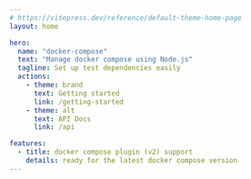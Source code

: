 ```yaml
---
# https://vitepress.dev/reference/default-theme-home-page
layout: home

hero:
  name: "docker-compose"
  text: "Manage docker compose using Node.js"
  tagline: Set up test dependencies easily
  actions:
    - theme: brand
      text: Getting started
      link: /getting-started
    - theme: alt
      text: API Docs
      link: /api

features:
  - title: docker compose plugin (v2) support
    details: ready for the latest docker compose version
---
```


